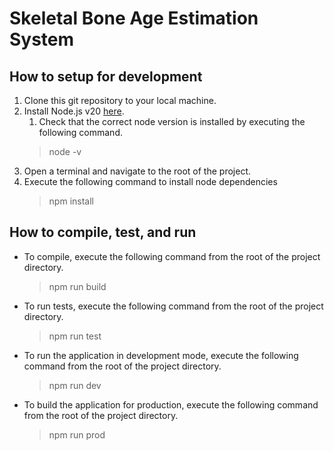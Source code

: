 ﻿# Skeletal Bone Age Estimation System

## How to setup for development

1) Clone this git repository to your local machine.
2) Install Node.js v20 [here](https://nodejs.org/en/download/package-manager).
    1) Check that the correct node version is installed by executing the following command.
    > node -v
3) Open a terminal and navigate to the root of the project.
4) Execute the following command to install node dependencies
    > npm install

## How to compile, test, and run

- To compile, execute the following command from the root of the project directory.
    > npm run build

- To run tests, execute the following command from the root of the project directory.
    > npm run test

- To run the application in development mode, execute the following command from the root of the project directory.
    > npm run dev

- To build the application for production, execute the following command from the root of the project directory.
    > npm run prod
